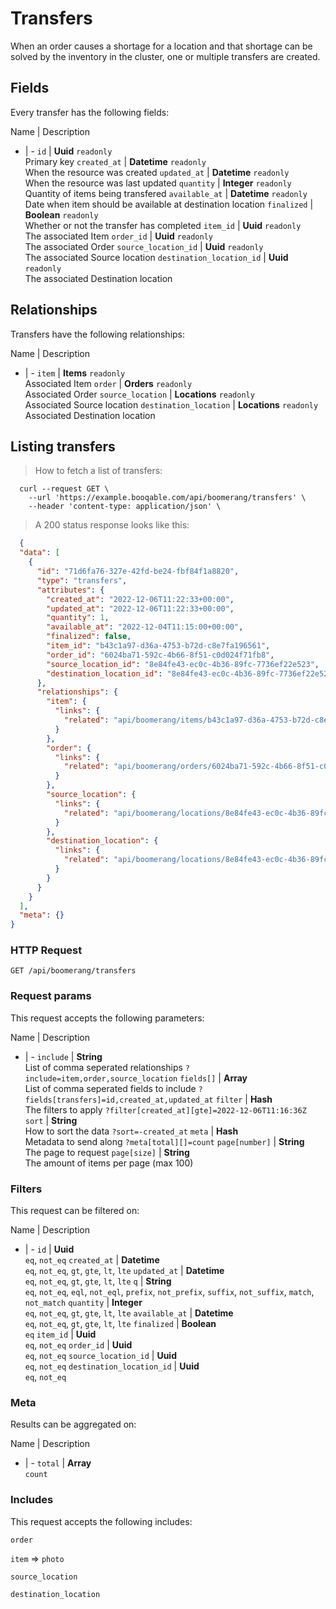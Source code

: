 # Transfers

When an order causes a shortage for a location and that shortage can be solved by the inventory in the cluster, one or multiple transfers are created.

## Fields
Every transfer has the following fields:

Name | Description
- | -
`id` | **Uuid** `readonly`<br>Primary key
`created_at` | **Datetime** `readonly`<br>When the resource was created
`updated_at` | **Datetime** `readonly`<br>When the resource was last updated
`quantity` | **Integer** `readonly`<br>Quantity of items being transfered
`available_at` | **Datetime** `readonly`<br>Date when item should be available at destination location
`finalized` | **Boolean** `readonly`<br>Whether or not the transfer has completed
`item_id` | **Uuid** `readonly`<br>The associated Item
`order_id` | **Uuid** `readonly`<br>The associated Order
`source_location_id` | **Uuid** `readonly`<br>The associated Source location
`destination_location_id` | **Uuid** `readonly`<br>The associated Destination location


## Relationships
Transfers have the following relationships:

Name | Description
- | -
`item` | **Items** `readonly`<br>Associated Item
`order` | **Orders** `readonly`<br>Associated Order
`source_location` | **Locations** `readonly`<br>Associated Source location
`destination_location` | **Locations** `readonly`<br>Associated Destination location


## Listing transfers



> How to fetch a list of transfers:

```shell
  curl --request GET \
    --url 'https://example.booqable.com/api/boomerang/transfers' \
    --header 'content-type: application/json' \
```

> A 200 status response looks like this:

```json
  {
  "data": [
    {
      "id": "71d6fa76-327e-42fd-be24-fbf84f1a8820",
      "type": "transfers",
      "attributes": {
        "created_at": "2022-12-06T11:22:33+00:00",
        "updated_at": "2022-12-06T11:22:33+00:00",
        "quantity": 1,
        "available_at": "2022-12-04T11:15:00+00:00",
        "finalized": false,
        "item_id": "b43c1a97-d36a-4753-b72d-c8e7fa196561",
        "order_id": "6024ba71-592c-4b66-8f51-c0d024f71fb8",
        "source_location_id": "8e84fe43-ec0c-4b36-89fc-7736ef22e523",
        "destination_location_id": "8e84fe43-ec0c-4b36-89fc-7736ef22e523"
      },
      "relationships": {
        "item": {
          "links": {
            "related": "api/boomerang/items/b43c1a97-d36a-4753-b72d-c8e7fa196561"
          }
        },
        "order": {
          "links": {
            "related": "api/boomerang/orders/6024ba71-592c-4b66-8f51-c0d024f71fb8"
          }
        },
        "source_location": {
          "links": {
            "related": "api/boomerang/locations/8e84fe43-ec0c-4b36-89fc-7736ef22e523"
          }
        },
        "destination_location": {
          "links": {
            "related": "api/boomerang/locations/8e84fe43-ec0c-4b36-89fc-7736ef22e523"
          }
        }
      }
    }
  ],
  "meta": {}
}
```

### HTTP Request

`GET /api/boomerang/transfers`

### Request params

This request accepts the following parameters:

Name | Description
- | -
`include` | **String** <br>List of comma seperated relationships `?include=item,order,source_location`
`fields[]` | **Array** <br>List of comma seperated fields to include `?fields[transfers]=id,created_at,updated_at`
`filter` | **Hash** <br>The filters to apply `?filter[created_at][gte]=2022-12-06T11:16:36Z`
`sort` | **String** <br>How to sort the data `?sort=-created_at`
`meta` | **Hash** <br>Metadata to send along `?meta[total][]=count`
`page[number]` | **String** <br>The page to request
`page[size]` | **String** <br>The amount of items per page (max 100)


### Filters

This request can be filtered on:

Name | Description
- | -
`id` | **Uuid** <br>`eq`, `not_eq`
`created_at` | **Datetime** <br>`eq`, `not_eq`, `gt`, `gte`, `lt`, `lte`
`updated_at` | **Datetime** <br>`eq`, `not_eq`, `gt`, `gte`, `lt`, `lte`
`q` | **String** <br>`eq`, `not_eq`, `eql`, `not_eql`, `prefix`, `not_prefix`, `suffix`, `not_suffix`, `match`, `not_match`
`quantity` | **Integer** <br>`eq`, `not_eq`, `gt`, `gte`, `lt`, `lte`
`available_at` | **Datetime** <br>`eq`, `not_eq`, `gt`, `gte`, `lt`, `lte`
`finalized` | **Boolean** <br>`eq`
`item_id` | **Uuid** <br>`eq`, `not_eq`
`order_id` | **Uuid** <br>`eq`, `not_eq`
`source_location_id` | **Uuid** <br>`eq`, `not_eq`
`destination_location_id` | **Uuid** <br>`eq`, `not_eq`


### Meta

Results can be aggregated on:

Name | Description
- | -
`total` | **Array** <br>`count`


### Includes

This request accepts the following includes:

`order`


`item` => 
`photo`




`source_location`


`destination_location`





